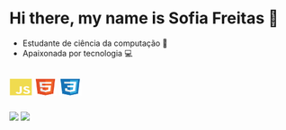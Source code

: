 <h1>Hi there, my name is Sofia Freitas 👋</h1>
<ul>
    <li> Estudante de ciência da computação 📖</li>
    <li> Apaixonada por tecnologia 💻</li>
    <br>
</ul>
<div style="display: inline_block">
<img align="center" alt="Sofii-Js" height="30" width="40" src="https://raw.githubusercontent.com/devicons/devicon/master/icons/javascript/javascript-plain.svg">
<img align="center" alt="Sofii-HTML" height="30" width="40" src="https://raw.githubusercontent.com/devicons/devicon/master/icons/html5/html5-original.svg">
<img align="center" alt="Sofii-CSS" height="30" width="40" src="https://raw.githubusercontent.com/devicons/devicon/master/icons/css3/css3-original.svg"> 

</div>

<h2></h2>
<div>
<a href="https://www.linkedin.com/in/sofia-freitas075/" target="_blank"><img src="https://img.shields.io/badge/-LinkedIn-%230077B5?style=for-the-badge&logo=linkedin&logoColor=white" target="_blank"></a> 
<a href = "mailto:sofiisccomp2024@gmail.com"><img src="https://img.shields.io/badge/-Gmail-%23333?style=for-the-badge&logo=gmail&logoColor=white" target="_blank"></a>
</div>

